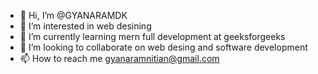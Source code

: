 - 👋 Hi, I’m @GYANARAMDK
- 👀 I’m interested in web desining
- 🌱 I’m currently learning mern full development at geeksforgeeks
- 💞️ I’m looking to collaborate on   web desing and software development
- 📫 How to reach me gyanaramnitian@gmail.com

<!---
GYANARAMDK/GYANARAMDK is a ✨ special ✨ repository because its `README.md` (this file) appears on your GitHub profile.
You can click the Preview link to take a look at your changes.
--->
